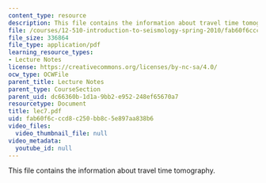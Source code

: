 ```yaml
---
content_type: resource
description: This file contains the information about travel time tomography.
file: /courses/12-510-introduction-to-seismology-spring-2010/fab60f6cccd8c250bb8c5e897aa838b6_lec7.pdf
file_size: 336864
file_type: application/pdf
learning_resource_types:
- Lecture Notes
license: https://creativecommons.org/licenses/by-nc-sa/4.0/
ocw_type: OCWFile
parent_title: Lecture Notes
parent_type: CourseSection
parent_uid: dc66360b-1d1a-9bb2-e952-248ef65670a7
resourcetype: Document
title: lec7.pdf
uid: fab60f6c-ccd8-c250-bb8c-5e897aa838b6
video_files:
  video_thumbnail_file: null
video_metadata:
  youtube_id: null
---
```

This file contains the information about travel time tomography.